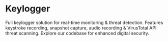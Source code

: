 # Keylogger
Full keylogger solution for real-time monitoring &amp; threat detection. Features keystroke recording, snapshot capture, audio recording &amp; VirusTotal API threat scanning. Explore our codebase for enhanced digital security.
